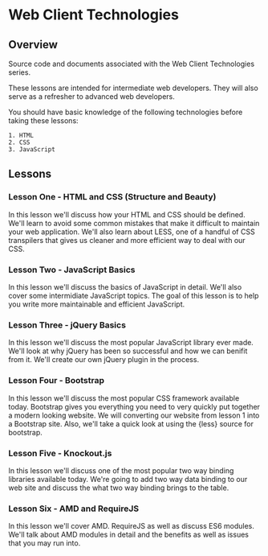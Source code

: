 Web Client Technologies
=======================

Overview
--------

Source code and documents associated with the Web Client Technologies series.

These lessons are intended for intermediate web developers.  They will also serve as a refresher to advanced web developers.

You should have basic knowledge of the following technologies before taking these lessons:

    1. HTML
    2. CSS
    3. JavaScript

Lessons
-------

### Lesson One - HTML and CSS (Structure and Beauty)
In this lesson we'll discuss how your HTML and CSS should be defined.  We'll learn to avoid some common mistakes that make it difficult to maintain your web application.  We'll also learn about LESS, one of a handful of CSS transpilers that gives us cleaner and more efficient way to deal with our CSS.

### Lesson Two - JavaScript Basics
In this lesson we'll discuss the basics of JavaScript in detail.  We'll also cover some intermidiate JavaScript topics.  The goal of this lesson is to help you write more maintainable and efficient JavaScript.

### Lesson Three - jQuery Basics
In this lesson we'll discuss the most popular JavaScript library ever made.  We'll look at why jQuery has been so successful and how we can benifit from it.  We'll create our own jQuery plugin in the process.

### Lesson Four - Bootstrap
In this lesson we'll discuss the most popular CSS framework available today.  Bootstrap gives you everything you need to very quickly put together a modern looking website.  We will converting our website from lesson 1 into a Bootstrap site.  Also, we'll take a quick look at using the {less} source for bootstrap.

### Lesson Five - Knockout.js
In this lesson we'll discuss one of the most popular two way binding libraries available today.  We're going to add two way data binding to our web site and discuss the what two way binding brings to the table.

### Lesson Six - AMD and RequireJS
In this lesson we'll cover AMD. RequireJS as well as discuss ES6 modules.  We'll talk about AMD modules in detail and the benefits as well as issues that you may run into.

